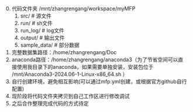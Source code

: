 0. 代码文件夹 /mnt/zhangrengang/workspace/myMFP
    1. src/ # 源文件
    2. run/ # sh文件
    3. run_log/ # log文件
    4. output/ # 输出文件
    5. sample_data/ # 部分数据
6. 完整数据集路径：/home/zhangrengang/Doc
7. anaconda路径：/home/zhangrengang/anaconda3（为了节省空间可以直接使用我目录下的anaconda，如果需要单独安装，安装包位于 /mnt/Anaconda3-2024.06-1-Linux-x86_64.sh ）
8. 自行创建环境，避免相互影响(可以通过mfp.yml创建，或根据官方github自行配置)
9. 现阶段将代码文件夹拷贝到自己工作区进行修改调试
10.  之后合作整理完成代码的方式待定